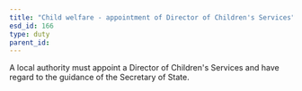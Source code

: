 ```yaml
---
title: "Child welfare - appointment of Director of Children's Services"
esd_id: 166
type: duty
parent_id:  
---
```


A local authority must appoint a Director of Children's Services and have regard to the guidance of the Secretary of State. 

